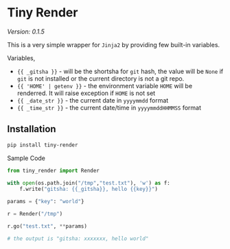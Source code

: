 # Tiny Render

*Version: 0.1.5*

This is a very simple wrapper for `Jinja2` by providing few built-in variables.

Variables,

- `{{ _gitsha }}` - will be the shortsha for `git` hash, the value will be `None` if `git` is not
installed or the current directory is not a git repo.
- `{{ 'HOME' | getenv }}` - the environment variable `HOME` will be renderred. It will raise exception
if `HOME` is not set
- `{{ _date_str }}` - the current date in `yyyymmdd` format
- `{{ _time_str }}` - the current date/time in `yyyymmddHHMMSS` format


## Installation

```bash
pip install tiny-render
```

Sample Code

```python
from tiny_render import Render

with open(os.path.join("/tmp","test.txt"), 'w') as f:
    f.write("gitsha: {{_gitsha}}, hello {{key}}")

params = {"key": "world"}

r = Render("/tmp")

r.go("test.txt", **params)

# the output is "gitsha: xxxxxxx, hello world"
```
